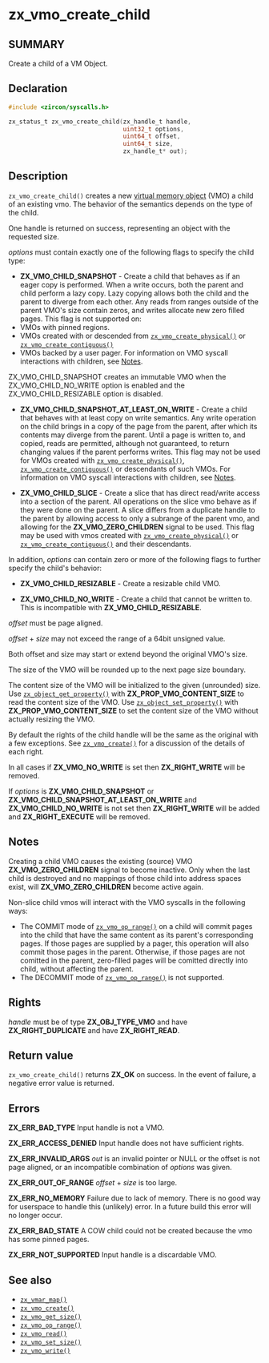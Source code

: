 <!-- Generated by zircon/scripts/update-docs-from-fidl, do not edit! -->
# zx_vmo_create_child

## SUMMARY

Create a child of a VM Object.

## Declaration

```c
#include <zircon/syscalls.h>

zx_status_t zx_vmo_create_child(zx_handle_t handle,
                                uint32_t options,
                                uint64_t offset,
                                uint64_t size,
                                zx_handle_t* out);
```

## Description

`zx_vmo_create_child()` creates a new [virtual memory
object](/docs/reference/kernel_objects/vm_object.md) (VMO) a child of an existing vmo. The behavior
of the semantics depends on the type of the child.

One handle is returned on success, representing an object with the requested
size.

*options* must contain exactly one of the following flags to specify the
child type:

- **ZX_VMO_CHILD_SNAPSHOT** -  Create a child that behaves as if an eager copy is performed. When a
write occurs, both the parent and child perform a lazy copy. Lazy copying allows both the child and
the parent to diverge from each other. Any reads from ranges outside of the parent VMO's size
contain zeros, and writes allocate new zero filled pages.
This flag is not supported on:
 - VMOs with pinned regions.
 - VMOs created with or descended from [`zx_vmo_create_physical()`] or
   [`zx_vmo_create_contiguous()`]
 - VMOs backed by a user pager.
For information on VMO syscall interactions with children, see [Notes](#notes).

ZX_VMO_CHILD_SNAPSHOT creates an immutable VMO when the ZX_VMO_CHILD_NO_WRITE
option is enabled and the ZX_VMO_CHILD_RESIZABLE option is disabled.

- **ZX_VMO_CHILD_SNAPSHOT_AT_LEAST_ON_WRITE** -  Create a child that behaves with at least copy on
write semantics. Any write operation on the child brings in a copy of the page from the parent,
after which its contents may diverge from the parent. Until a page is written to, and copied, reads
are permitted, although not guaranteed, to return changing values if the parent performs writes.
This flag may not be used for VMOs created with [`zx_vmo_create_physical()`],
[`zx_vmo_create_contiguous()`] or descendants of such VMOs.
For information on VMO syscall interactions with children, see [Notes](#notes).

- **ZX_VMO_CHILD_SLICE** - Create a slice that has direct read/write access into
a section of the parent. All operations on the slice vmo behave as if they were
done on the parent. A slice differs from a duplicate handle to the parent by allowing
access to only a subrange of the parent vmo, and allowing for the
**ZX_VMO_ZERO_CHILDREN** signal to be used. This flag may be used with vmos created with
[`zx_vmo_create_physical()`] or [`zx_vmo_create_contiguous()`] and their descendants.

In addition, *options* can contain zero or more of the following flags to
further specify the child's behavior:

- **ZX_VMO_CHILD_RESIZABLE** - Create a resizable child VMO.

- **ZX_VMO_CHILD_NO_WRITE** - Create a child that cannot be written to. This is incompatible with
                              **ZX_VMO_CHILD_RESIZABLE**.

*offset* must be page aligned.

*offset* + *size* may not exceed the range of a 64bit unsigned value.

Both offset and size may start or extend beyond the original VMO's size.

The size of the VMO will be rounded up to the next page size boundary.

The content size of the VMO will be initialized to the given (unrounded) size.
Use [`zx_object_get_property()`] with **ZX_PROP_VMO_CONTENT_SIZE** to read the
content size of the VMO. Use [`zx_object_set_property()`] with
**ZX_PROP_VMO_CONTENT_SIZE** to set the content size of the VMO without
actually resizing the VMO.

By default the rights of the child handle will be the same as the
original with a few exceptions. See [`zx_vmo_create()`] for a
discussion of the details of each right.

In all cases if **ZX_VMO_NO_WRITE** is set then **ZX_RIGHT_WRITE** will be removed.

If *options* is **ZX_VMO_CHILD_SNAPSHOT** or **ZX_VMO_CHILD_SNAPSHOT_AT_LEAST_ON_WRITE** and
**ZX_VMO_CHILD_NO_WRITE** is not set then **ZX_RIGHT_WRITE** will be added and **ZX_RIGHT_EXECUTE**
will be removed.

## Notes

Creating a child VMO causes the existing (source) VMO **ZX_VMO_ZERO_CHILDREN** signal
to become inactive. Only when the last child is destroyed and no mappings
of those child into address spaces exist, will **ZX_VMO_ZERO_CHILDREN** become
active again.

Non-slice child vmos will interact with the VMO syscalls in the following ways:

- The COMMIT mode of [`zx_vmo_op_range()`] on a child will commit pages into the child that
  have the same content as its parent's corresponding pages. If those pages are supplied by a
  pager, this operation will also commit those pages in the parent. Otherwise, if those pages
  are not comitted in the parent, zero-filled pages will be comitted directly into
  child, without affecting the parent.
- The DECOMMIT mode of [`zx_vmo_op_range()`] is not supported.

## Rights

*handle* must be of type **ZX_OBJ_TYPE_VMO** and have **ZX_RIGHT_DUPLICATE** and have **ZX_RIGHT_READ**.

## Return value

`zx_vmo_create_child()` returns **ZX_OK** on success. In the event
of failure, a negative error value is returned.

## Errors

**ZX_ERR_BAD_TYPE**  Input handle is not a VMO.

**ZX_ERR_ACCESS_DENIED**  Input handle does not have sufficient rights.

**ZX_ERR_INVALID_ARGS**  *out* is an invalid pointer or NULL
or the offset is not page aligned, or an incompatible combination of *options* was given.

**ZX_ERR_OUT_OF_RANGE**  *offset* + *size* is too large.

**ZX_ERR_NO_MEMORY**  Failure due to lack of memory.
There is no good way for userspace to handle this (unlikely) error.
In a future build this error will no longer occur.

**ZX_ERR_BAD_STATE**  A COW child could not be created because the vmo has some
pinned pages.

**ZX_ERR_NOT_SUPPORTED**  Input handle is a discardable VMO.

## See also

 - [`zx_vmar_map()`]
 - [`zx_vmo_create()`]
 - [`zx_vmo_get_size()`]
 - [`zx_vmo_op_range()`]
 - [`zx_vmo_read()`]
 - [`zx_vmo_set_size()`]
 - [`zx_vmo_write()`]

[`zx_object_get_property()`]: object_get_property.md
[`zx_object_set_property()`]: object_set_property.md
[`zx_pager_create_vmo()`]: pager_create_vmo.md
[`zx_vmar_map()`]: vmar_map.md
[`zx_vmo_create()`]: vmo_create.md
[`zx_vmo_create_contiguous()`]: vmo_create_contiguous.md
[`zx_vmo_create_physical()`]: vmo_create_physical.md
[`zx_vmo_get_size()`]: vmo_get_size.md
[`zx_vmo_op_range()`]: vmo_op_range.md
[`zx_vmo_read()`]: vmo_read.md
[`zx_vmo_set_size()`]: vmo_set_size.md
[`zx_vmo_write()`]: vmo_write.md

